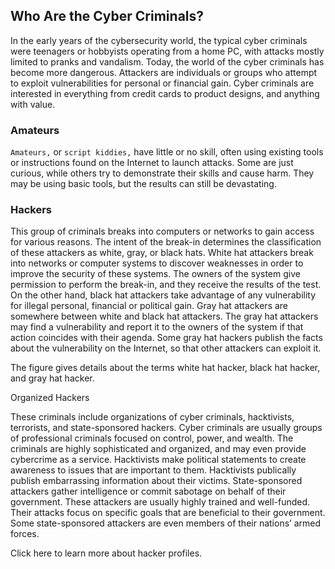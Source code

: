 ## Who Are the Cyber Criminals?

In the early years of the cybersecurity world, the typical cyber criminals were teenagers or hobbyists operating from a home PC, with attacks mostly limited to pranks and vandalism. Today, the world of the cyber criminals has become more dangerous. Attackers are individuals or groups who attempt to exploit vulnerabilities for personal or financial gain. Cyber criminals are interested in everything from credit cards to product designs, and anything with value.

### Amateurs

`Amateurs,` or `script kiddies,` have little or no skill, often using existing tools or instructions found on the Internet to launch attacks. Some are just curious, while others try to demonstrate their skills and cause harm. They may be using basic tools, but the results can still be devastating.

### Hackers

This group of criminals breaks into computers or networks to gain access for various reasons. The intent of the break-in determines the classification of these attackers as white, gray, or black hats. White hat attackers break into networks or computer systems to discover weaknesses in order to improve the security of these systems. The owners of the system give permission to perform the break-in, and they receive the results of the test. On the other hand, black hat attackers take advantage of any vulnerability for illegal personal, financial or political gain. Gray hat attackers are somewhere between white and black hat attackers. The gray hat attackers may find a vulnerability and report it to the owners of the system if that action coincides with their agenda. Some gray hat hackers publish the facts about the vulnerability on the Internet, so that other attackers can exploit it.

The figure gives details about the terms white hat hacker, black hat hacker, and gray hat hacker.

Organized Hackers

These criminals include organizations of cyber criminals, hacktivists, terrorists, and state-sponsored hackers. Cyber criminals are usually groups of professional criminals focused on control, power, and wealth. The criminals are highly sophisticated and organized, and may even provide cybercrime as a service. Hacktivists make political statements to create awareness to issues that are important to them. Hacktivists publically publish embarrassing information about their victims. State-sponsored attackers gather intelligence or commit sabotage on behalf of their government. These attackers are usually highly trained and well-funded. Their attacks focus on specific goals that are beneficial to their government. Some state-sponsored attackers are even members of their nations’ armed forces.

Click here to learn more about hacker profiles.

